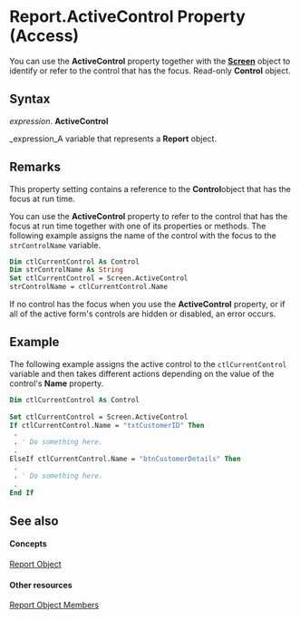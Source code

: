 
# Report.ActiveControl Property (Access)

You can use the  **ActiveControl** property together with the **[Screen](00743775-071b-9ccd-7687-f3b992e9346e.md)** object to identify or refer to the control that has the focus. Read-only  **Control** object.


## Syntax

 _expression_. **ActiveControl**

 _expression_A variable that represents a  **Report** object.


## Remarks

This property setting contains a reference to the  **Control**object that has the focus at run time.

You can use the  **ActiveControl** property to refer to the control that has the focus at run time together with one of its properties or methods. The following example assigns the name of the control with the focus to the `strControlName` variable.




```vb
Dim ctlCurrentControl As Control 
Dim strControlName As String 
Set ctlCurrentControl = Screen.ActiveControl 
strControlName = ctlCurrentControl.Name
```

If no control has the focus when you use the  **ActiveControl** property, or if all of the active form's controls are hidden or disabled, an error occurs.


## Example

The following example assigns the active control to the  `ctlCurrentControl` variable and then takes different actions depending on the value of the control's **Name** property.


```vb
Dim ctlCurrentControl As Control 
 
Set ctlCurrentControl = Screen.ActiveControl 
If ctlCurrentControl.Name = "txtCustomerID" Then 
 . 
 . ' Do something here. 
 . 
ElseIf ctlCurrentControl.Name = "btnCustomerDetails" Then 
 . 
 . ' Do something here. 
 . 
End If
```


## See also


#### Concepts


 [Report Object](6f77c1b4-a9ce-7caa-204c-fe0755c6f9df.md)
#### Other resources


 [Report Object Members](73370a33-1ca0-da4d-9e36-88011bc2b93e.md)

